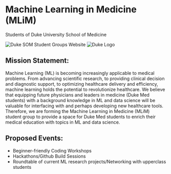 # Machine Learning in Medicine (MLiM)
Students of Duke University School of Medicine

![Duke SOM Student Groups Website](https://medschool.duke.edu/education/degree-programs-and-admissions/davison-council/extracurriculars/other-student-groups)
![Duke Logo](https://www.google.com/url?sa=i&url=https%3A%2F%2Fmededits.com%2Fsecondary-essay-prompts%2Fduke-university-school-medicine%2F&psig=AOvVaw05iEUSXoqTUzljBAaH3z5c&ust=1594925311359000&source=images&cd=vfe&ved=0CAIQjRxqFwoTCJCE9vf1z-oCFQAAAAAdAAAAABAP)

## Mission Statement:
Machine Learning (ML) is becoming increasingly applicable to medical problems. From advancing scientific research, to providing clinical decision and diagnostic support, to optimizing healthcare delivery and efficiency, machine learning holds the potential to revolutionize healthcare. We believe that equipping future physicians and leaders in medicine (Duke Med students) with a background knowledge in ML and data science will be valuable for interfacing with and perhaps developing new healthcare tools. Therefore, we are forming the Machine Learning in Medicine (MLiM) student group to provide a space for Duke Med students to enrich their medical education with topics in ML and data science.

## Proposed Events:
* Beginner-friendly Coding Workshops
* Hackathons/Github Build Sessions
* Roundtable of current ML research projects/Networking with upperclass students
